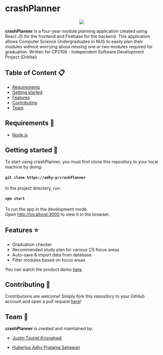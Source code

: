# crashPlanner
<p align="center">
  <img src="https://i.ibb.co/gMLD61y/2046.jpg" />
</p>

**crashPlanner** is a four-year module planning application created using React JS for the frontend and Firebase for the backend. This application allows Computer Science Undergraduates in NUS to easily plan their modules without worrying about missing one or two modules required for graduation. Written for CP2106 - Independent Software Development Project (Orbital)

## Table of Content :clipboard:
- [Requirements](#requirements-closed_book)
- [Getting started](#getting-started-green_book)
- [Features](#features-star)
- [Contributing](#contributing-hammer)
- [Team](#team-construction_worker)
## Requirements :closed_book:
- [Node.js](https://nodejs.org/)

## Getting started :green_book:
To start using crashPlanner, you must first clone this repository to your local machine by doing:
#### `git clone https://adhy-p/crashPlanner`
In the project directory, run:
#### `npm start`
To run the app in the development mode.<br />
Open [http://localhost:3000](http://localhost:3000) to view it in the browser.

## Features :star:
- Graduation checker
- Recommended study plan for various CS focus areas
- Auto-save & import data from database
- Filter modules based on focus areas

You can watch the product demo [here](https://youtu.be/9WZO4Ql-Gcg)

## Contributing :hammer:
Contributions are welcome! Simply fork this repository to your GitHub account and open a pull request [here](https://justintzuriel/crashPlanner/compare)!

## Team :construction_worker:
**crashPlanner** is created and maintained by:

- [Justin Tzuriel Krisnahadi](https://github.com/justintzuriel)

- [Hubertus Adhy Pratama Setiawan](https://github.com/adhy-p)

